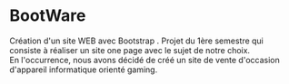 # BootWare

Création d'un site WEB avec Bootstrap .
Projet du 1ère semestre qui consiste à réaliser un site one page avec le sujet de notre choix.<br>
En l'occurrence, nous avons décidé de créé un site de vente d'occasion d'appareil informatique orienté gaming.
